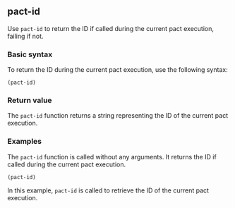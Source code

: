 ## pact-id

Use `pact-id` to return the ID if called during the current pact execution, failing if not.

### Basic syntax

To return the ID during the current pact execution, use the following syntax:

`(pact-id)`

### Return value

The `pact-id` function returns a string representing the ID of the current pact execution.

### Examples

The `pact-id` function is called without any arguments. It returns the ID if called during the current pact execution.

```pact
(pact-id)
```

In this example, `pact-id` is called to retrieve the ID of the current pact execution.
